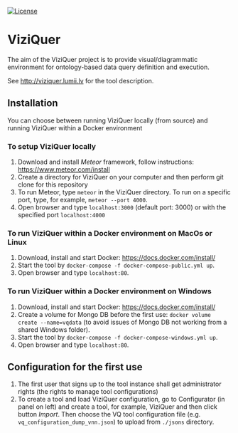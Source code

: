 [![License](http://img.shields.io/:license-mit-blue.svg)](https://raw.githubusercontent.com/LUMII-Syslab/viziquer/master/LICENSE)
# ViziQuer

The aim of the ViziQuer project is to provide visual/diagrammatic environment for ontology-based data query definition and execution.

See http://viziquer.lumii.lv for the tool description.


## Installation

You can choose between running ViziQuer locally (from source) and running ViziQuer within a Docker environment

### To setup ViziQuer locally

1. Download and install _Meteor_ framework, follow instructions: https://www.meteor.com/install
1. Create a directory for ViziQuer on your computer and then perform git clone for this repository
1. To run Meteor, type `meteor` in the ViziQuer directory.
 To run on a specific port, type, for example, `meteor --port 4000`.
1. Open browser and type `localhost:3000` (default port: 3000) or with the specified port `localhost:4000`

### To run ViziQuer within a Docker environment on MacOs or Linux

1. Download, install and start Docker: https://docs.docker.com/install/
1. Start the tool by `docker-compose -f docker-compose-public.yml up`. 
1. Open browser and type `localhost:80`.

### To run ViziQuer within a Docker environment on Windows

1. Download, install and start Docker: https://docs.docker.com/install/
1. Create a volume for Mongo DB before the first use: `docker volume create --name=vqdata` (to avoid issues of Mongo DB not working from a shared Windows folder).
1. Start the tool by `docker-compose -f docker-compose-windows.yml up`.
1. Open browser and type `localhost:80`.

## Configuration for the first use

1. The first user that signs up to the tool instance shall get administrator rights (the rights to manage tool configurations)
1. To create a tool and load ViziQuer configuration, go to Configurator (in panel on left) and create a tool, for example, ViziQuer and then click button _Import_.
   Then choose the VQ tool configuration file (e.g. `vq_configuration_dump_vnn.json`) to upload from `./jsons` directory.

